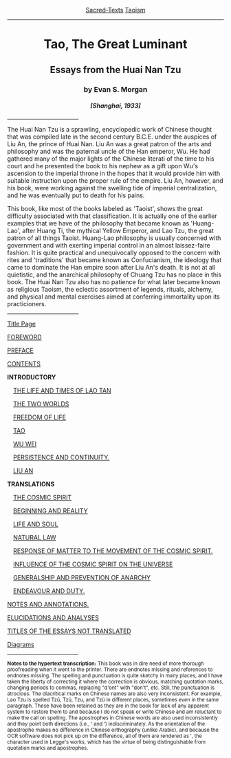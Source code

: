 <body><p align="center"><a href="../../index.htm">Sacred-Texts</a> <a href="../index.htm">Taoism</a></p>
 
 <hr>
 
 <h1 align="center">Tao, The Great Luminant</h1>
 
 <h2 align="center">Essays from the Huai Nan Tzu</h2>
 
 <h3 align="center">by Evan S. Morgan</h3>
 
 <h5 align="center">[Shanghai, 1933]</h5>
 
 <hr width="33%" align="center">
 
 <p>The Huai Nan Tzu is a sprawling, encyclopedic work of Chinese thought that was compiled late in the second century B.C.E. under the auspices of Liu An, the prince of Huai Nan. Liu An was a great patron of the arts and philosophy and was the paternal uncle of the Han emperor, Wu. He had gathered many of the major lights of the Chinese literati of the time to his court and he presented the book to his nephew as a gift upon Wu's ascension to the imperial throne in the hopes that it would provide him with suitable instruction upon the proper rule of the empire. Liu An, however, and his book, were working against the swelling tide of imperial centralization, and he was eventually put to death for his pains.</p>
 
 <p>This book, like most of the books labeled as 'Taoist', shows the great difficulty associated with that classification. It is actually one of the earlier examples that we have of the philosophy that became known as 'Huang-Lao', after Huang Ti, the mythical Yellow Emperor, and Lao Tzu, the great patron of all things Taoist. Huang-Lao philosophy is usually concerned with government and with exerting imperial control in an almost laissez-faire fashion. It is quite practical and unequivocally opposed to the concern with rites and 'traditions' that became known as Confucianism, the ideology that came to dominate the Han empire soon after Liu An's death. It is not at all quietistic, and the anarchical philosophy of Chuang Tzu has no place in this book. The Huai Nan Tzu also has no patience for what later became known as religious Taoism, the eclectic assortment of legends, rituals, alchemy, and physical and mental exercises aimed at conferring immortality upon its practicioners.</p>
 
 <hr width="33%" align="center">
 
 <p><a href="tgl000.htm">Title Page</a><br>
 
 <a href="tgl001.htm">FOREWORD</a><br>
 
 <a href="tgl002.htm">PREFACE</a><br>
 
 <a href="tgl003.htm">CONTENTS</a><br>
 
 <b>INTRODUCTORY</b><br>
 
  <a href="tgl004.htm">THE LIFE AND TIMES OF LAO TAN</a><br>
 
  <a href="tgl005.htm">THE TWO WORLDS</a><br>
 
  <a href="tgl006.htm">FREEDOM OF LIFE</a><br>
 
  <a href="tgl007.htm">TAO</a><br>
 
  <a href="tgl008.htm">WU WEI</a><br>
 
  <a href="tgl009.htm">PERSISTENCE AND CONTINUITY.</a><br>
 
  <a href="tgl010.htm">LIU AN</a><br>
 
 <b>TRANSLATIONS</b><br>
 
  <a href="tgl1.htm">THE COSMIC SPIRIT</a><br>
 
  <a href="tgl2.htm">BEGINNING AND REALITY</a><br>
 
  <a href="tgl3.htm">LIFE AND SOUL</a><br>
 
  <a href="tgl4.htm">NATURAL LAW</a><br>
 
  <a href="tgl5.htm">RESPONSE OF MATTER TO THE MOVEMENT OF THE COSMIC SPIRIT.</a><br>
 
  <a href="tgl6.htm">INFLUENCE OF THE COSMIC SPIRIT ON THE UNIVERSE</a><br>
 
  <a href="tgl7.htm">GENERALSHIP AND PREVENTION OF ANARCHY</a><br>
 
  <a href="tgl8.htm">ENDEAVOUR AND DUTY.</a><br>
 
 <a href="tgln1.htm">NOTES AND ANNOTATIONS.</a><br>
 
 <a href="tgln2.htm">ELUCIDATIONS AND ANALYSES</a><br>
 
 <a href="tgln3.htm">TITLES OF THE ESSAYS NOT TRANSLATED</a><br>
 
 <a href="tgln4.htm">Diagrams</a><br></p>
 
 <hr width="33%" align="center">
 
 <p><small><b>Notes to the hypertext transcription:</b> This book was in dire need of more thorough proofreading when it went to the printer. There are endnotes missing and references to endnotes missing. The spelling and punctuation is quite sketchy in many places, and I have taken the liberty of correcting it where the correction is obvious, matching quotation marks, changing periods to commas, replacing "d'ont" with "don't", etc. Still, the punctuation is atrocious. The diacritical marks on Chinese names are also very inconsistent. For example, Lao Tzu is spelled Tzû, Tzŭ, Tzu, and Tzü in different places, sometimes even in the same paragraph. These have been retained as they are in the book for lack of any apparent system to restore them to and because I do not speak or write Chinese and am reluctant to make the call on spelling. The apostrophes in Chinese words are also used inconsistently and they point both directions (i.e., ‘ and ’) indiscriminately. As the orientation of the apostrophe makes no difference in Chinese orthography (unlike Arabic), and because the OCR software does not pick up on the difference, all of them are rendered as ‛, the character used in Legge's works, which has the virtue of being distinguishable from quotation marks and apostrophes.</small></p>
 
 </body>